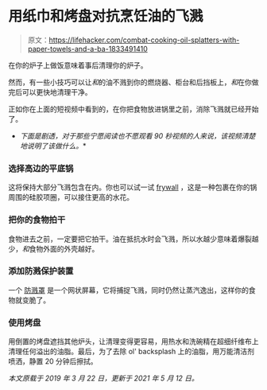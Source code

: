 # 用纸巾和烤盘对抗烹饪油的飞溅

> 原文：<https://lifehacker.com/combat-cooking-oil-splatters-with-paper-towels-and-a-ba-1833491410>

在你的炉子上做饭意味着事后清理你的炉子。

然而，有一些小技巧可以让*和*的油不溅到你的燃烧器、柜台和后挡板上，*和*在你做完后可以更快地清理干净。

正如你在上面的短视频中看到的，在你把食物放进锅里之前，消除飞溅就已经开始了。

* *下面是剧透，对于那些宁愿阅读也不愿观看 90 秒视频的人来说，该视频清楚地说明了该做什么。**

### 选择高边的平底锅

这将保持大部分飞溅包含在内。你也可以试一试 [frywall](https://www.google.com/search?q=frywall&source=lnms&tbm=isch&sa=X&ved=0ahUKEwj7iuaKgJbhAhVIPN8KHWXDA98Q_AUIESgE&biw=1888&bih=1220) ，这是一种包裹在你的锅周围的硅胶项圈，可以接住更高的水花。

### 把你的食物拍干

食物进去之前，一定要把它拍干。油在抵抗水时会飞溅，所以水越少意味着爆裂越少，*和*食物外面的外壳越好。

### 添加防溅保护装置

一个 [防溅罩](https://www.google.com/search?q=splatter+guard&source=lnms&tbm=isch&sa=X&ved=0ahUKEwjMyNragJbhAhUQVN8KHfn1AcEQ_AUIDygC&biw=1888&bih=1220) 是一个网状屏幕，它将捕捉飞溅，同时仍然让蒸汽逸出，这样你的食物就变脆了。

### 使用烤盘

用倒置的烤盘遮挡其他炉头，让清理变得更容易，用热水和洗碗精在超细纤维布上清理任何溢出的油脂。最后，为了去除 ol' backsplash 上的油脂，用万能清洁剂喷洒，静置 20 分钟后擦拭。

*本文原载于 2019 年 3 月 22 日，更新于 2021 年 5 月 12 日。*